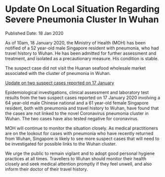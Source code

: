 <html>
    <meta http-equiv="Content-Type" content="text/html; charset=utf-8"/>
    <meta charset="utf-8"/>
    <title>Update On Local Situation Regarding Severe Pneumonia Cluster In Wuhan</title>
    <body><h1>Update On Local Situation Regarding Severe Pneumonia Cluster In Wuhan</h1>
    <p>Published Date: 18 Jan 2020</p> <p>As of 10am, 18 January 2020, the Ministry of Health (MOH) has been notified of a 52 year-old male Singapore resident with pneumonia, who had travel history to Wuhan. He has been admitted for further assessment and treatment, and isolated as a precautionary measure. His condition is stable.</p><p>The suspect case did not visit the Huanan seafood wholesale market associated with the cluster of pneumonia in Wuhan.</p><p><u>Update on two suspect cases reported on 17 January</u></p><p>Epidemiological investigations, clinical assessment and laboratory test results from the two suspect cases reported on 17 January 2020 involving a 64 year-old male Chinese national and a 61 year-old female Singapore resident, both with pneumonia and travel history to Wuhan, have found that the cases are not linked to the novel Coronavirus pneumonia cluster in Wuhan. The two cases have also tested negative for coronavirus.</p><p>MOH will continue to monitor the situation closely. As medical practitioners are on the lookout for cases&nbsp;with pneumonia who have recently returned from Wuhan,&nbsp;Singapore is likely to see more suspect cases that will need to be investigated for possible links to the Wuhan cluster.</p><p>We urge the public to remain vigilant and to adopt good personal hygiene practices at all times. Travellers to Wuhan should monitor their health closely and seek medical attention promptly if they feel unwell, and also inform their doctor of their travel history.</p></body>
</html>